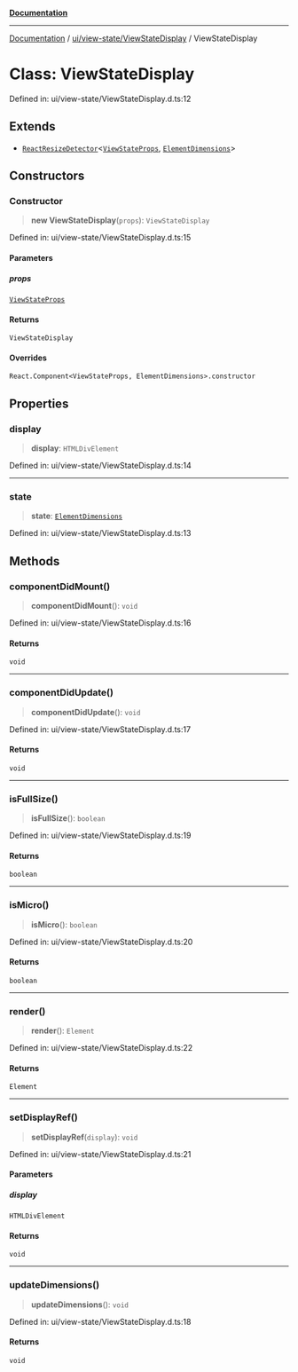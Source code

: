 [**Documentation**](../../../../index.md)

***

[Documentation](../../../../index.md) / [ui/view-state/ViewStateDisplay](../index.md) / ViewStateDisplay

# Class: ViewStateDisplay

Defined in: ui/view-state/ViewStateDisplay.d.ts:12

## Extends

- [`ReactResizeDetector`](../../../../perspective-client/variables/ReactResizeDetector.md)\<[`ViewStateProps`](../interfaces/ViewStateProps.md), [`ElementDimensions`](../../../../perspective-client/type-aliases/ElementDimensions.md)\>

## Constructors

### Constructor

> **new ViewStateDisplay**(`props`): `ViewStateDisplay`

Defined in: ui/view-state/ViewStateDisplay.d.ts:15

#### Parameters

##### props

[`ViewStateProps`](../interfaces/ViewStateProps.md)

#### Returns

`ViewStateDisplay`

#### Overrides

`React.Component<ViewStateProps, ElementDimensions>.constructor`

## Properties

### display

> **display**: `HTMLDivElement`

Defined in: ui/view-state/ViewStateDisplay.d.ts:14

***

### state

> **state**: [`ElementDimensions`](../../../../perspective-client/type-aliases/ElementDimensions.md)

Defined in: ui/view-state/ViewStateDisplay.d.ts:13

## Methods

### componentDidMount()

> **componentDidMount**(): `void`

Defined in: ui/view-state/ViewStateDisplay.d.ts:16

#### Returns

`void`

***

### componentDidUpdate()

> **componentDidUpdate**(): `void`

Defined in: ui/view-state/ViewStateDisplay.d.ts:17

#### Returns

`void`

***

### isFullSize()

> **isFullSize**(): `boolean`

Defined in: ui/view-state/ViewStateDisplay.d.ts:19

#### Returns

`boolean`

***

### isMicro()

> **isMicro**(): `boolean`

Defined in: ui/view-state/ViewStateDisplay.d.ts:20

#### Returns

`boolean`

***

### render()

> **render**(): `Element`

Defined in: ui/view-state/ViewStateDisplay.d.ts:22

#### Returns

`Element`

***

### setDisplayRef()

> **setDisplayRef**(`display`): `void`

Defined in: ui/view-state/ViewStateDisplay.d.ts:21

#### Parameters

##### display

`HTMLDivElement`

#### Returns

`void`

***

### updateDimensions()

> **updateDimensions**(): `void`

Defined in: ui/view-state/ViewStateDisplay.d.ts:18

#### Returns

`void`
